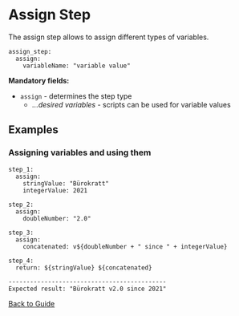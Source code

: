 # Assign Step

The assign step allows to assign different types of variables.

```
assign_step:
  assign:
    variableName: "variable value"
```

**Mandatory fields:**

* `assign` - determines the step type
    * *...desired variables* - scripts can be used for variable values

## Examples

### Assigning variables and using them

```
step_1:
  assign:
    stringValue: "Bürokratt"
    integerValue: 2021

step_2:
  assign:
    doubleNumber: "2.0"

step_3:
  assign:
    concatenated: v${doubleNumber + " since " + integerValue}

step_4:
  return: ${stringValue} ${concatenated}

--------------------------------------------
Expected result: "Bürokratt v2.0 since 2021" 
```

[Back to Guide](../GUIDE.md#Writing-DSL-files)
